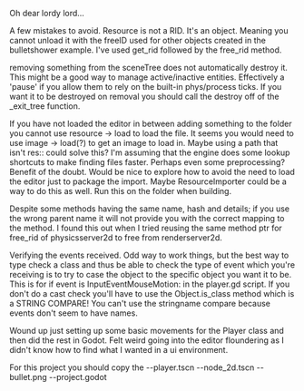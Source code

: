 Oh dear lordy lord...

A few mistakes to avoid. Resource is not a RID. It's an object. Meaning you cannot unload it with the freeID used for other objects created in the bulletshower example. I've used get_rid followed by the free_rid method.

removing something from the sceneTree does not automatically destroy it. This might be a good way to manage active/inactive entities. Effectively a 'pause' if you allow them to rely on the built-in phys/process ticks. If you want it to be destroyed on removal you should call the destroy off of the _exit_tree function.

If you have not loaded the editor in between adding something to the folder you cannot use resource -> load to load the file. It seems you would need to use image -> load(?) to get an image to load in. Maybe using a path that isn't res:: could solve this? I'm assuming that the engine does some lookup shortcuts to make finding files faster. Perhaps even some preprocessing? Benefit of the doubt. Would be nice to explore how to avoid the need to load the editor just to package the import. Maybe ResourceImporter could be a way to do this as well. Run this on the folder when building.

Despite some methods having the same name, hash and details; if you use the wrong parent name it will not provide you with the correct mapping to the method. I found this out when I tried reusing the same method ptr for free_rid of physicsserver2d to free from renderserver2d.

Verifying the events received. Odd way to work things, but the best way to type check a class and thus be able to check the type of event which you're receiving is to try to case the object to the specific object you want it to be. This is for if event is InputEventMouseMotion: in the player.gd script. If you don't do a cast check you'll have to use the Object.is_class method which is a STRING COMPARE! You can't use the stringname compare because events don't seem to have names.

Wound up just setting up some basic movements for the Player class and then did the rest in Godot. Felt weird going into the editor floundering as I didn't know how to find what I wanted in a ui environment.

For this project you should copy the
--player.tscn
--node_2d.tscn
--bullet.png
--project.godot

